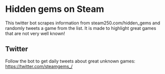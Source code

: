 # Hidden gems on Steam
This twitter bot scrapes information from steam250.com/hidden_gems and randomly tweets a game from the list. It is made to highlight great games that are not very well known!
## Twitter
Follow the bot to get daily tweets about great unknown games: https://twitter.com/steamgems_/
